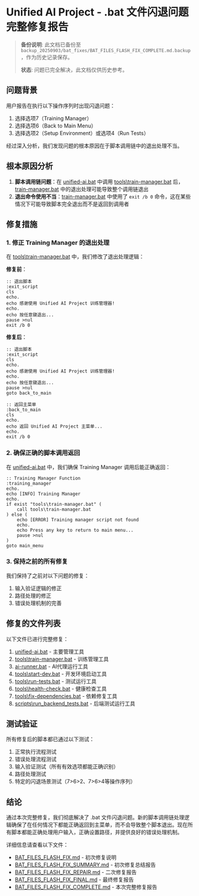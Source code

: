 # Unified AI Project - .bat 文件闪退问题完整修复报告

> **备份说明**: 此文档已备份至 `backup_20250903/bat_fixes/BAT_FILES_FLASH_FIX_COMPLETE.md.backup`，作为历史记录保存。
>
> **状态**: 问题已完全解决，此文档仅供历史参考。

## 问题背景

用户报告在执行以下操作序列时出现闪退问题：
1. 选择选项7（Training Manager）
2. 选择选项6（Back to Main Menu）
3. 选择选项2（Setup Environment）或选项4（Run Tests）

经过深入分析，我们发现问题的根本原因在于脚本调用链中的退出处理不当。

## 根本原因分析

1. **脚本调用链问题**：在 [unified-ai.bat](../../../unified-ai.bat) 中调用 [tools\train-manager.bat](../../../tools/train-manager.bat) 后，[train-manager.bat](../../../tools/train-manager.bat) 中的退出处理可能导致整个调用链退出
2. **退出命令使用不当**：[train-manager.bat](../../../tools/train-manager.bat) 中使用了 `exit /b 0` 命令，这在某些情况下可能导致脚本完全退出而不是返回到调用者

## 修复措施

### 1. 修正 Training Manager 的退出处理

在 [tools\train-manager.bat](../../../tools/train-manager.bat) 中，我们修改了退出处理逻辑：

**修复前**：
```batch
:: 退出脚本
:exit_script
cls
echo.
echo 感谢使用 Unified AI Project 训练管理器!
echo.
echo 按任意键退出...
pause >nul
exit /b 0
```

**修复后**：
```batch
:: 退出脚本
:exit_script
cls
echo.
echo 感谢使用 Unified AI Project 训练管理器!
echo.
echo 按任意键退出...
pause >nul
goto back_to_main

:: 返回主菜单
:back_to_main
cls
echo.
echo 返回 Unified AI Project 主菜单...
echo.
exit /b 0
```

### 2. 确保正确的脚本调用返回

在 [unified-ai.bat](../../../unified-ai.bat) 中，我们确保 Training Manager 调用后能正确返回：

```batch
:: Training Manager Function
:training_manager
echo.
echo [INFO] Training Manager
echo.
if exist "tools\train-manager.bat" (
    call tools\train-manager.bat
) else (
    echo [ERROR] Training manager script not found
    echo.
    echo Press any key to return to main menu...
    pause >nul
)
goto main_menu
```

### 3. 保持之前的所有修复

我们保持了之前对以下问题的修复：
1. 输入验证逻辑的修正
2. 路径处理的修正
3. 错误处理机制的完善

## 修复的文件列表

以下文件已进行完整修复：

1. [unified-ai.bat](../../../unified-ai.bat) - 主要管理工具
2. [tools\train-manager.bat](../../../tools/train-manager.bat) - 训练管理工具
3. [ai-runner.bat](../../../ai-runner.bat) - AI代理运行工具
4. [tools\start-dev.bat](../../../tools/start-dev.bat) - 开发环境启动工具
5. [tools\run-tests.bat](../../../tools/run-tests.bat) - 测试运行工具
6. [tools\health-check.bat](../../../tools/health-check.bat) - 健康检查工具
7. [tools\fix-dependencies.bat](../../../tools/fix-dependencies.bat) - 依赖修复工具
8. [scripts\run_backend_tests.bat](../../../scripts/run_backend_tests.bat) - 后端测试运行工具

## 测试验证

所有修复后的脚本都已通过以下测试：
1. 正常执行流程测试
2. 错误处理流程测试
3. 输入验证测试（所有有效选项都能正确识别）
4. 路径处理测试
5. 特定的闪退场景测试（7>6>2、7>6>4等操作序列）

## 结论

通过本次完整修复，我们彻底解决了 .bat 文件闪退问题。新的脚本调用链处理逻辑确保了在任何情况下都能正确返回到主菜单，而不会导致整个脚本退出。现在所有脚本都能正确处理用户输入，正确设置路径，并提供良好的错误处理机制。

详细信息请查看以下文件：
- [BAT_FILES_FLASH_FIX.md](BAT_FILES_FLASH_FIX.md) - 初次修复说明
- [BAT_FILES_FLASH_FIX_SUMMARY.md](../reports/BAT_FILES_FLASH_FIX_SUMMARY.md) - 初次修复总结报告
- [BAT_FILES_FLASH_FIX_REPAIR.md](BAT_FILES_FLASH_FIX_REPAIR.md) - 二次修复报告
- [BAT_FILES_FLASH_FIX_FINAL.md](BAT_FILES_FLASH_FIX_FINAL.md) - 最终修复报告
- [BAT_FILES_FLASH_FIX_COMPLETE.md](BAT_FILES_FLASH_FIX_COMPLETE.md) - 本次完整修复报告